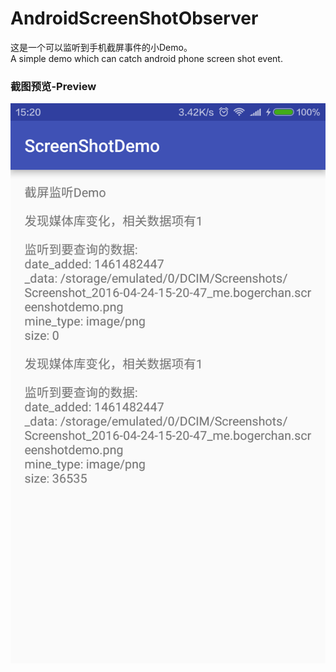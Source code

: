 # AndroidScreenShotObserver
这是一个可以监听到手机截屏事件的小Demo。<br>
A simple demo which can catch android phone screen shot event.

### 截图预览-Preview
![Screen shot from MIUI V7](/img/Screenshot_2016-04-24-15-20-53_me.bogerchan.scree.png)